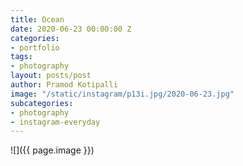 ```yaml
---
title: Ocean
date: 2020-06-23 00:00:00 Z
categories:
- portfolio
tags:
- photography
layout: posts/post
author: Pramod Kotipalli
image: "/static/instagram/p13i.jpg/2020-06-23.jpg"
subcategories:
- photography
- instagram-everyday
---
```


![]({{ page.image }})
